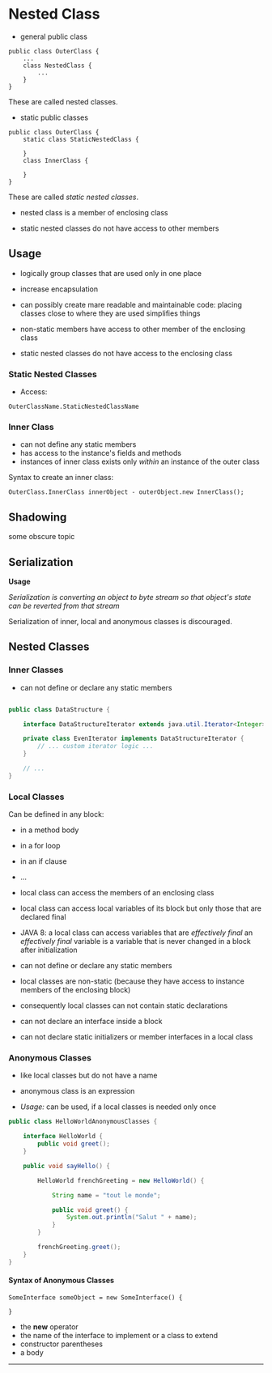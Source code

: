 
# Nested Class

- general public class

```
public class OuterClass {
    ...
    class NestedClass {
        ...
    }
}
```
These are called nested classes.

- static public classes

```
public class OuterClass {
    static class StaticNestedClass {

    }
    class InnerClass {

    }
}
```

These are called *static nested classes*.

- nested class is a member of enclosing class

- static nested classes do not have access to other members

## Usage

- logically group classes that are used only in one place
- increase encapsulation
- can possibly create mare readable and maintainable code: placing classes close to where they are used simplifies things

- non-static members have access to other member of the enclosing class
- static nested classes do not have access to the enclosing class

### Static Nested Classes

- Access:

```
OuterClassName.StaticNestedClassName
```

### Inner Class

- can not define any static members
- has access to the instance's fields and methods
- instances of inner class exists only *within* an instance of the outer class

Syntax to create an inner class:

```
OuterClass.InnerClass innerObject - outerObject.new InnerClass();
```

## Shadowing

some obscure topic

## Serialization

**Usage**

*Serialization is converting an object to byte stream so that object's state can be reverted from that stream*

Serialization of inner, local and anonymous classes is discouraged.

## Nested Classes

### Inner Classes

- can not define or declare any static members

```Java

public class DataStructure {

    interface DataStructureIterator extends java.util.Iterator<Integer> { }

    private class EvenIterator implements DataStructureIterator {
        // ... custom iterator logic ...
    }

    // ...
}
```

### Local Classes

Can be defined in any block:
- in a method body
- in a for loop
- in an if clause
- ...

- local class can access the members of an enclosing class
- local class can access local variables of its block but only those that are declared final
- JAVA 8: a local class can access variables that are *effectively final*
an *effectively final* variable is a variable that is never changed in a block after initialization
- can not define or declare any static members
- local classes are non-static (because they have access to instance members of the enclosing block)
- consequently local classes can not contain static declarations

- can not declare an interface inside a block
- can not declare static initializers or member interfaces in a local class

### Anonymous Classes

- like local classes but do not have a name
- anonymous class is an expression

- *Usage:* can be used, if a local classes is needed only once

```Java
public class HelloWorldAnonymousClasses {

    interface HelloWorld {
        public void greet();
    }

    public void sayHello() {

        HelloWorld frenchGreeting = new HelloWorld() {

            String name = "tout le monde";

            public void greet() {
                System.out.println("Salut " + name);
            }
        }

        frenchGreeting.greet();
    }
}
```

#### Syntax of Anonymous Classes

```
SomeInterface someObject = new SomeInterface() {

}
```

- the **new** operator
- the name of the interface to implement or a class to extend
- constructor parentheses
- a body





















---
